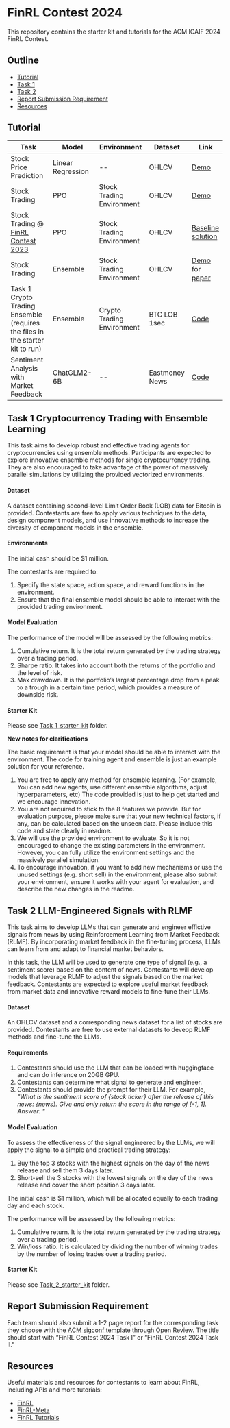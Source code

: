# FinRL Contest 2024
This repository contains the starter kit and tutorials for the ACM ICAIF 2024 FinRL Contest.


## Outline
  - [Tutorial](#tutorial)
  - [Task 1](#task-1-cryptocurrency-trading-with-ensemble-learning)
  - [Task 2](#task-2-llm-engineered-signals-with-rlmf)
  - [Report Submission Requirement](#report-submission-requirement)
  - [Resources](#resources)


## Tutorial
| Task | Model | Environment | Dataset | Link |
| ---- |------ | ----------- | ------- | ---- |
| Stock Price Prediction | Linear Regression | -- | OHLCV | [Demo](https://github.com/Open-Finance-Lab/FinRL_Contest_2024/blob/main/Tutorials/Example_Linear_Regression.ipynb) |
| Stock Trading | PPO | Stock Trading Environment | OHLCV | [Demo](https://github.com/Open-Finance-Lab/FinRL_Contest_2024/blob/main/Tutorials/FinRL_stock_trading_demo.ipynb) |
| Stock Trading @ [FinRL Contest 2023](https://open-finance-lab.github.io/finrl-contest.github.io/)| PPO | Stock Trading Environment | OHLCV | [Baseline solution](https://github.com/Open-Finance-Lab/FinRL_Contest_2024/tree/main/Tutorials/FinRL_Contest_2023_Task_1_baseline_solution) |
| Stock Trading | Ensemble | Stock Trading Environment | OHLCV | [Demo](https://github.com/Open-Finance-Lab/FinRL_Contest_2024/blob/main/Tutorials/FinRL_Ensemble_StockTrading_ICAIF_2020.ipynb) for [paper](https://papers.ssrn.com/sol3/papers.cfm?abstract_id=3690996)|
| Task 1 Crypto Trading Ensemble (requires the files in the starter kit to run) | Ensemble | Crypto Trading Environment | BTC LOB 1sec | [Code](https://github.com/Open-Finance-Lab/FinRL_Contest_2024/tree/main/Tutorials/Task_1_tutorial) |
| Sentiment Analysis with Market Feedback | ChatGLM2-6B | -- | Eastmoney News | [Code](https://github.com/AI4Finance-Foundation/FinGPT/tree/master/fingpt/FinGPT_Sentiment_Analysis_v1/FinGPT_v1.0) |




## Task 1 Cryptocurrency Trading with Ensemble Learning
This task aims to develop robust and effective trading agents for cryptocurrencies using ensemble methods. Participants are expected to explore innovative ensemble methods for single cryptocurrency trading. They are also encouraged to take advantage of the power of massively parallel simulations by utilizing the provided vectorized environments.

#### Dataset
A dataset containing second-level Limit Order Book (LOB) data for Bitcoin is provided. Contestants are free to apply various techniques to the data, design component models, and use innovative methods to increase the diversity of component models in the ensemble. 

#### Environments
The initial cash should be $1 million.

The contestants are required to:
1. Specify the state space, action space, and reward functions in the environment.
2. Ensure that the final ensemble model should be able to interact with the provided trading environment.

#### Model Evaluation
The performance of the model will be assessed by the following metrics:

1. Cumulative return. It is the total return generated by the trading strategy over a trading period.
2. Sharpe ratio. It takes into account both the returns of the portfolio and the level of risk.
3. Max drawdown. It is the portfolio’s largest percentage drop from a peak to a trough in a certain time period, which provides a measure of downside risk.

#### Starter Kit

Please see [Task_1_starter_kit](https://github.com/Open-Finance-Lab/FinRL_Contest_2024/tree/main/Task_1_starter_kit) folder.

**New notes for clarifications**

The basic requirement is that your model should be able to interact with the environment. The code for training agent and ensemble is just an example solution for your reference.

1. You are free to apply any method for ensemble learning. (For example, You can add new agents, use different ensemble algorithms, adjust hyperparameters, etc) The code provided is just to help get started and we encourage innovation.
2. You are not required to stick to the 8 features we provide. But for evaluation purpose, please make sure that your new technical factors, if any, can be calculated based on the unseen data. Please include this code and state clearly in readme.
3. We will use the provided environment to evaluate. So it is not encouraged to change the existing parameters in the environment. However, you can fully utilize the environment settings and the massively parallel simulation.
4. To encourage innovation, if you want to add new mechanisms or use the unused settings (e.g. short sell) in the environment, please also submit your environment, ensure it works with your agent for evaluation, and describe the new changes in the readme.



## Task 2 LLM-Engineered Signals with RLMF
This task aims to develop LLMs that can generate and engineer effictive signals from news by using Reinforcement Learning from Market Feedback (RLMF). By incorporating market feedback in the fine-tuning process, LLMs can learn from and adapt to financial market behaviors.

In this task, the LLM will be used to generate one type of signal (e.g., a sentiment score) based on the content of news. Contestants will develop models that leverage RLMF to adjust the signals based on the market feedback. Contestants are expected to explore useful market feedback from market data and innovative reward models to fine-tune their LLMs. 

#### Dataset
An OHLCV dataset and a corresponding news dataset for a list of stocks are provided. Contestants are free to use external datasets to deveop RLMF methods and fine-tune the LLMs.

#### Requirements
1. Contestants should use the LLM that can be loaded with huggingface and can do inference on 20GB GPU.
2. Contestants can determine what signal to generate and engineer.
3. Contestants should provide the prompt for their LLM. For example, _"What is the sentiment score of {stock ticker} after the release of this news: {news}. Give and only return the score in the range of [-1, 1]. Answer: "_

#### Model Evaluation
To assess the effectiveness of the signal engineered by the LLMs, we will apply the signal to a simple and practical trading strategy: 
1. Buy the top 3 stocks with the highest signals on the day of the news release and sell them 3 days later.
2. Short-sell the 3 stocks with the lowest signals on the day of the news release and cover the short position 3 days later.

The initial cash is $1 million, which will be allocated equally to each trading day and each stock.

The performance will be assessed by the following metrics:

1. Cumulative return. It is the total return generated by the trading strategy over a trading period.
2. Win/loss ratio. It is calculated by dividing the number of winning trades by the number of losing trades over a trading period.

#### Starter Kit

Please see [Task_2_starter_kit](https://github.com/Open-Finance-Lab/FinRL_Contest_2024/tree/main/Task_2_starter_kit) folder.


## Report Submission Requirement
Each team should also submit a 1-2 page report for the corresponding task they choose with the [ACM sigconf template](https://www.overleaf.com/latex/templates/acm-conference-proceedings-primary-article-template/wbvnghjbzwpc) through Open Review. The title should start with “FinRL Contest 2024 Task I” or “FinRL Contest 2024 Task II.”

## Resources
Useful materials and resources for contestants to learn about FinRL, including APIs and more tutorials:
* [FinRL](https://github.com/AI4Finance-Foundation/FinRL)
* [FinRL-Meta](https://github.com/AI4Finance-Foundation/FinRL-Meta)
* [FinRL Tutorials](https://github.com/AI4Finance-Foundation/FinRL-Tutorials)



